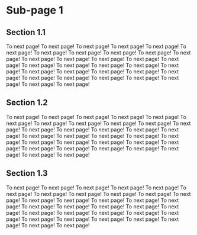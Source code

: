 # Sub-page 1

## Section 1.1

To next page!
To next page!
To next page!
To next page!
To next page!
To next page!
To next page!
To next page!
To next page!
To next page!
To next page!
To next page!
To next page!
To next page!
To next page!
To next page!
To next page!
To next page!
To next page!
To next page!
To next page!
To next page!
To next page!
To next page!
To next page!
To next page!
To next page!
To next page!
To next page!
To next page!
To next page!
To next page!
To next page!

## Section 1.2

To next page!
To next page!
To next page!
To next page!
To next page!
To next page!
To next page!
To next page!
To next page!
To next page!
To next page!
To next page!
To next page!
To next page!
To next page!
To next page!
To next page!
To next page!
To next page!
To next page!
To next page!
To next page!
To next page!
To next page!
To next page!
To next page!
To next page!
To next page!
To next page!
To next page!
To next page!
To next page!
To next page!

## Section 1.3

To next page!
To next page!
To next page!
To next page!
To next page!
To next page!
To next page!
To next page!
To next page!
To next page!
To next page!
To next page!
To next page!
To next page!
To next page!
To next page!
To next page!
To next page!
To next page!
To next page!
To next page!
To next page!
To next page!
To next page!
To next page!
To next page!
To next page!
To next page!
To next page!
To next page!
To next page!
To next page!
To next page!
